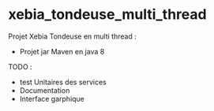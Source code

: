# xebia_tondeuse_multi_thread
Projet Xebia Tondeuse en multi thread :
- Projet jar Maven en java 8

TODO :
- test Unitaires des services
- Documentation
- Interface garphique
